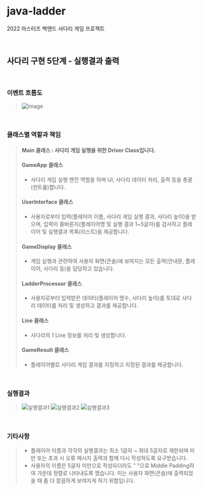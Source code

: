# java-ladder
2022 마스터즈 백엔드 사다리 게임 프로젝트

<br/>

## 사다리 구현 5단계 - 실행결과 출력

<br/>

### 이벤트 흐름도
> ![image](https://user-images.githubusercontent.com/82401504/154809078-cf95f9fd-49e3-4f3e-995c-e66944d41195.png)

<br/>

### 클래스별 역할과 책임
> #### Main 클래스 : 사다리 게임 실행을 위한 Driver Class입니다.
> 
> #### GameApp 클래스
> + 사다리 게임 실행 엔전 역할을 하며 UI, 사다리 데이터 처리, 출력 등을 총괄(컨트롤)합니다.
> 
> #### UserInterface 클래스
> + 사용자로부터 입력(플레이어 이름, 사다리 게임 실행 결과, 사다리 높이)을 받으며, 입력이 올바른지(플레이어명 및 실행 결과 1~5글자)를 검사하고 플레이어 및 실행결과 목록(리스트)을 제공합니다.
> 
> #### GameDisplay 클래스
> + 게임 실행과 관련하여 사용자 화면(콘솔)에 보여지는 모든 출력(안내문, 플레이어, 사다리 등)을 담당하고 있습니다.
> 
> #### LadderProcessor 클래스
> + 사용자로부터 입력받은 데이터(플레이어 명수, 사다리 높이)를 토대로 사다리 데이터를 처리 및 생성하고 결과를 제공합니다.
> 
> #### Line 클래스
> + 사다리의 1 Line 정보를 처리 및 생성합니다.
> 
> #### GameResult 클래스
> + 플레이어별로 사다리 게임 결과를 지정하고 지정된 결과를 제공합니다.

<br/>

### 실행결과
> ![실행결과1](https://user-images.githubusercontent.com/82401504/154809296-c42d41fb-83d2-4da2-8ea1-5a6e857237d6.PNG)
> ![실행결과2](https://user-images.githubusercontent.com/82401504/154809298-bc853526-7140-4a97-b145-14aec0304d6e.PNG)
> ![실행결과3](https://user-images.githubusercontent.com/82401504/154809300-2bd6eab3-9d75-4f33-8d98-edc37945cd56.PNG)

<br/>

### 기타사항
> + 플레이어 이름과 각각의 실행결과는 최소 1글자 ~ 최대 5글자로 제한되며 미만 또는 초과 시 오류 메시지 출력과 함께 다시 작성하도록 요구받습니다.
> + 사용자의 이름은 5글자 미만으로 작성되더라도 " "으로 Middle Padding하여 가운데 정렬로 나타내도록 했습니다. 이는 사용자 화면(콘솔)에 출력되었을 때 좀 더 깔끔하게 보여지게 하기 위함입니다.